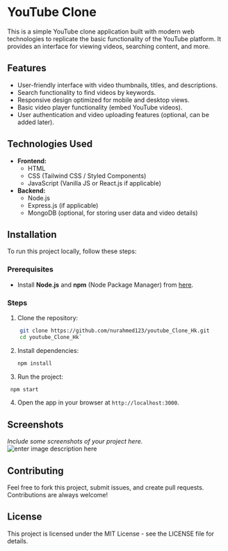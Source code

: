 
# YouTube Clone

This is a simple YouTube clone application built with modern web technologies to replicate the basic functionality of the YouTube platform. It provides an interface for viewing videos, searching content, and more.

## Features

-   User-friendly interface with video thumbnails, titles, and descriptions.
-   Search functionality to find videos by keywords.
-   Responsive design optimized for mobile and desktop views.
-   Basic video player functionality (embed YouTube videos).
-   User authentication and video uploading features (optional, can be added later).

## Technologies Used

-   **Frontend:**
    -   HTML
    -   CSS (Tailwind CSS / Styled Components)
    -   JavaScript (Vanilla JS or React.js if applicable)
-   **Backend:**
    -   Node.js
    -   Express.js (if applicable)
    -   MongoDB (optional, for storing user data and video details)

## Installation

To run this project locally, follow these steps:

### Prerequisites

-   Install **Node.js** and **npm** (Node Package Manager) from [here](https://nodejs.org/).

### Steps

1.  Clone the repository:
    
```    bash
    git clone https://github.com/nurahmed123/youtube_Clone_Hk.git
    cd youtube_Clone_Hk` 
   ```
2.  Install dependencies:
    
    ```bash
    npm install
    ```
3.  Run the project:
    
   ``` bash
	npm start
```
4.  Open the app in your browser at `http://localhost:3000`.
    

## Screenshots

_Include some screenshots of your project here._![enter image description here](https://cloud-6igm77e8e-hack-club-bot.vercel.app/0screenshot_2025-01-22_at_7.07.58___pm.png)

## Contributing

Feel free to fork this project, submit issues, and create pull requests. Contributions are always welcome!

## License

This project is licensed under the MIT License - see the LICENSE file for details.
